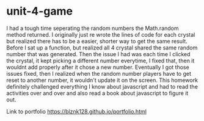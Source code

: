 # unit-4-game

I had a tough time seperating the random numbers the Math.random method returned. I originally just re wrote the
lines of code for each crystal but realized there has to be a easier, shorter way to get the same result.
Before I sat up a function, but realized all 4 crystal shared the same random number that was generated.
Then the issue I had was each time I clicked the crystal, it kept picking a different number everytime, I fixed that, then
it wouldnt add properly after it chose a new number. Eventually I got those issues fixed, then I realized when the random number
players have to get reset to another number, it wouldn't update it on the screen. This homework definitely challenged everything
I know about javascript and had to read the activities over and over and also read a book about javascript to figure it out.

Link to portfolio  https://blznk128.github.io/portfolio.html
